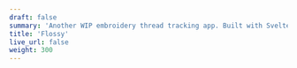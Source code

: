 ```yaml
---
draft: false
summary: 'Another WIP embroidery thread tracking app. Built with SvelteKit & Supabase.'
title: 'Flossy'
live_url: false
weight: 300
---
```

